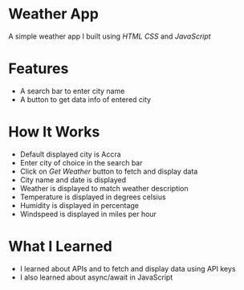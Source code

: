 # Weather App
A simple weather app I built using *HTML* *CSS* and *JavaScript*

# Features
- A search bar to enter city name
- A button to get data info of entered city

# How It Works
- Default displayed city is Accra
- Enter city of choice in the search bar
- Click on _Get Weather_ button to fetch and display data
- City name and date is displayed
- Weather is displayed to match weather description
- Temperature is displayed in degrees celsius
- Humidity is displayed in percentage
- Windspeed is displayed in miles per hour

# What I Learned
- I learned about APIs and to fetch and display data using API keys
- I also learned about async/await in JavaScript

